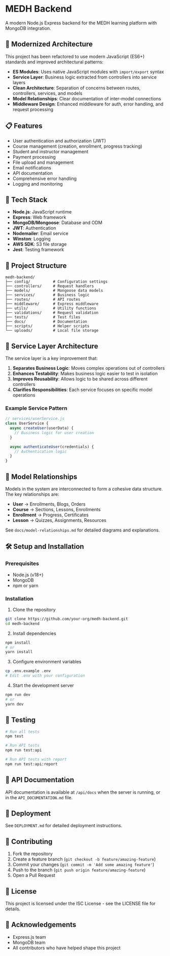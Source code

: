 # MEDH Backend

A modern Node.js Express backend for the MEDH learning platform with MongoDB integration.

## 🚀 Modernized Architecture

This project has been refactored to use modern JavaScript (ES6+) standards and improved architectural patterns:

- **ES Modules**: Uses native JavaScript modules with `import/export` syntax
- **Service Layer**: Business logic extracted from controllers into service layers
- **Clean Architecture**: Separation of concerns between routes, controllers, services, and models
- **Model Relationships**: Clear documentation of inter-model connections
- **Middleware Design**: Enhanced middleware for auth, error handling, and request processing

## 📋 Features

- User authentication and authorization (JWT)
- Course management (creation, enrollment, progress tracking)
- Student and instructor management
- Payment processing
- File upload and management
- Email notifications
- API documentation
- Comprehensive error handling
- Logging and monitoring

## 🔧 Tech Stack

- **Node.js**: JavaScript runtime
- **Express**: Web framework
- **MongoDB/Mongoose**: Database and ODM
- **JWT**: Authentication
- **Nodemailer**: Email service
- **Winston**: Logging
- **AWS SDK**: S3 file storage
- **Jest**: Testing framework

## 📁 Project Structure

```
medh-backend/
├── config/          # Configuration settings
├── controllers/     # Request handlers
├── models/          # Mongoose data models
├── services/        # Business logic
├── routes/          # API routes
├── middleware/      # Express middleware
├── utils/           # Utility functions
├── validations/     # Request validation
├── tests/           # Test files
├── docs/            # Documentation
├── scripts/         # Helper scripts
└── uploads/         # Local file storage
```

## 🔄 Service Layer Architecture

The service layer is a key improvement that:

1. **Separates Business Logic**: Moves complex operations out of controllers
2. **Enhances Testability**: Makes business logic easier to test in isolation
3. **Improves Reusability**: Allows logic to be shared across different controllers
4. **Clarifies Responsibilities**: Each service focuses on specific model operations

### Example Service Pattern

```javascript
// services/userService.js
class UserService {
  async createUser(userData) {
    // Business logic for user creation
  }

  async authenticateUser(credentials) {
    // Authentication logic
  }
}
```

## 🔌 Model Relationships

Models in the system are interconnected to form a cohesive data structure. The key relationships are:

- **User** → Enrollments, Blogs, Orders
- **Course** → Sections, Lessons, Enrollments
- **Enrollment** → Progress, Certificates
- **Lesson** → Quizzes, Assignments, Resources

See `docs/model-relationships.md` for detailed diagrams and explanations.

## 🛠️ Setup and Installation

### Prerequisites

- Node.js (v18+)
- MongoDB
- npm or yarn

### Installation

1. Clone the repository

```bash
git clone https://github.com/your-org/medh-backend.git
cd medh-backend
```

2. Install dependencies

```bash
npm install
# or
yarn install
```

3. Configure environment variables

```bash
cp .env.example .env
# Edit .env with your configuration
```

4. Start the development server

```bash
npm run dev
# or
yarn dev
```

## 🧪 Testing

```bash
# Run all tests
npm test

# Run API tests
npm run test:api

# Run API tests with report
npm run test:api:report
```

## 📘 API Documentation

API documentation is available at `/api/docs` when the server is running, or in the `API_DOCUMENTATION.md` file.

## 🚢 Deployment

See `DEPLOYMENT.md` for detailed deployment instructions.

## 🤝 Contributing

1. Fork the repository
2. Create a feature branch (`git checkout -b feature/amazing-feature`)
3. Commit your changes (`git commit -m 'Add some amazing feature'`)
4. Push to the branch (`git push origin feature/amazing-feature`)
5. Open a Pull Request

## 📄 License

This project is licensed under the ISC License - see the LICENSE file for details.

## 🙏 Acknowledgements

- Express.js team
- MongoDB team
- All contributors who have helped shape this project
